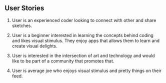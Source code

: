 ## User Stories

1. User is an experienced coder looking to connect with other and share sketches.

2. User is a beginner interested in learning the concepts behind coding and likes visual stimulus. They enjoy apps that allows them to learn and create visual delights. 

3. User is interested in the intersection of art and technology and would like to be part of a community that promotes that. 

4. User is average joe who enjoys visual stimulus and pretty things on their feed.
